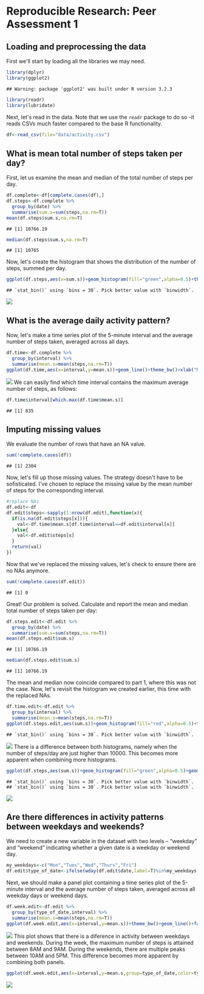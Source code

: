 # Reproducible Research: Peer Assessment 1


## Loading and preprocessing the data
First we'll start by loading all the libraries we may need.

```r
library(dplyr)
library(ggplot2)
```

```
## Warning: package 'ggplot2' was built under R version 3.2.3
```

```r
library(readr)
library(lubridate)
```
Next, let's read in the data. Note that we use the `readr` package to do so -it reads CSVs much faster compared to the base R functionality.

```r
df<-read_csv(file="data/activity.csv")
```
## What is mean total number of steps taken per day?
First, let us examine the mean and median of the total number of steps per day.

```r
df.complete<-df[complete.cases(df),]
df.steps<-df.complete %>%
  group_by(date) %>%
  summarise(sum.s=sum(steps,na.rm=T))
mean(df.steps$sum.s,na.rm=T)
```

```
## [1] 10766.19
```

```r
median(df.steps$sum.s,na.rm=T)
```

```
## [1] 10765
```
Now, let's create the histogram that shows the distribution of the number of steps, summed per day.

```r
ggplot(df.steps,aes(x=sum.s))+geom_histogram(fill="green",alpha=0.5)+theme_bw()+xlab("Nbr of steps/day")+ylab("Frequency")
```

```
## `stat_bin()` using `bins = 30`. Pick better value with `binwidth`.
```

![](PA1_template_files/figure-html/unnamed-chunk-4-1.png)

## What is the average daily activity pattern?
Now, let's make a time series plot of the 5-minute interval and the average number of steps taken, averaged across all days.

```r
df.time<-df.complete %>%
  group_by(interval) %>%
  summarise(mean.s=mean(steps,na.rm=T))
ggplot(df.time,aes(x=interval,y=mean.s))+geom_line()+theme_bw()+xlab("Mean nbr of steps/5-minute interval")+ylab("Frequency")
```

![](PA1_template_files/figure-html/unnamed-chunk-5-1.png)
We can easily find which time interval contains the maximum average number of steps, as follows:

```r
df.time$interval[which.max(df.time$mean.s)]
```

```
## [1] 835
```
## Imputing missing values
We evaluate the number of rows that have an NA value.

```r
sum(!complete.cases(df))
```

```
## [1] 2304
```
Now, let's fill up those missing values. The strategy doesn't have to be sofisticated. I've chosen to replace the missing value by the mean number of steps for the corresponding interval.

```r
#replace NAs
df.edit<-df
df.edit$steps<-sapply(1:nrow(df.edit),function(x){
  if(is.na(df.edit$steps[x])){
    val<-df.time$mean.s[df.time$interval==df.edit$interval[x]]
  }else{
    val<-df.edit$steps[x]
  }
  return(val)
})
```
Now that we've replaced the missing values, let's check to ensure there are no NAs anymore.

```r
sum(!complete.cases(df.edit))
```

```
## [1] 0
```
Great! Our problem is solved.
Calculate and report the mean and median total number of steps taken per day:

```r
df.steps.edit<-df.edit %>%
  group_by(date) %>%
  summarise(sum.s=sum(steps,na.rm=T))
mean(df.steps.edit$sum.s)
```

```
## [1] 10766.19
```

```r
median(df.steps.edit$sum.s)
```

```
## [1] 10766.19
```
The mean and median now coincide compared to part 1, where this was not the case. Now, let's revisit the histogram we created earlier, this time with the replaced NAs.

```r
df.time.edit<-df.edit %>%
  group_by(interval) %>%
  summarise(mean.s=mean(steps,na.rm=T))
ggplot(df.steps.edit,aes(sum.s))+geom_histogram(fill="red",alpha=0.5)+theme_bw()+xlab("Nbr of steps/day")+ylab("Frequency")
```

```
## `stat_bin()` using `bins = 30`. Pick better value with `binwidth`.
```

![](PA1_template_files/figure-html/unnamed-chunk-11-1.png)
There is a difference between both histograms, namely when the number of steps/day are just higher than 10000. This becomes more apparent when combining more histograms.

```r
ggplot(df.steps,aes(sum.s))+geom_histogram(fill="green",alpha=0.5)+geom_histogram(data=df.steps.edit,fill="red",alpha=0.5)+theme_bw()+xlab("Nbr of steps/day")+ylab("Frequency")
```

```
## `stat_bin()` using `bins = 30`. Pick better value with `binwidth`.
## `stat_bin()` using `bins = 30`. Pick better value with `binwidth`.
```

![](PA1_template_files/figure-html/unnamed-chunk-12-1.png)

## Are there differences in activity patterns between weekdays and weekends?
We need to create a new variable in the dataset with two levels – “weekday” and “weekend” indicating whether a given date is a weekday or weekend day.

```r
my_weekdays<-c("Mon","Tues","Wed","Thurs","Fri")
df.edit$type_of_date<-ifelse(wday(df.edit$date,label=T)%in%my_weekdays,"weekday","weekend")
```
Next, we should make a panel plot containing a time series plot of the 5-minute interval and the average number of steps taken, averaged across all weekday days or weekend days.

```r
df.week.edit<-df.edit %>%
  group_by(type_of_date,interval) %>%
  summarise(mean.s=mean(steps,na.rm=T))
ggplot(df.week.edit,aes(x=interval,y=mean.s))+theme_bw()+geom_line()+facet_grid(type_of_date ~ .)
```

![](PA1_template_files/figure-html/unnamed-chunk-14-1.png)
This plot shows that there is a diference in activity between weekdays and weekends. During the week, the maximum number of steps is attained between 8AM and 9AM. During the weekends, there are multiple peaks between 10AM and 5PM. This difference becomes more apparent by combining both panels.

```r
ggplot(df.week.edit,aes(x=interval,y=mean.s,group=type_of_date,color=type_of_date))+theme_bw()+geom_line()
```

![](PA1_template_files/figure-html/unnamed-chunk-15-1.png)
